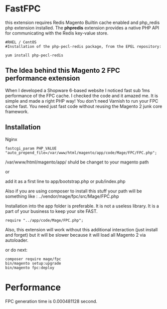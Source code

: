 # FastFPC
this extension requires Redis Magento Builtin cache enabled and  php_redis php extension installed.
The **phpredis** extension provides a native PHP API for communicating with the Redis key-value store. 
```
#RHEL / CentOS
#Installation of the php-pecl-redis package, from the EPEL repository:

yum install php-pecl-redis
```

## The Idea behind this Magento 2 FPC performance extension 

When I developed a Shopware 6-based website I noticed fast sub 1ms performance of the FPC cache. I checked the code and it amazed me. It is simple and made a right PHP  way! You don't need Varnish to run your FPC cache fast. You need just fast code without reusing the Magento 2 junk core framework.

## Installation 

Nginx 

```
fastcgi_param PHP_VALUE "auto_prepend_file=/var/www/html/magento/app/code/Mage/FPC/FPC.php";
```
/var/www/html/magento/app/ shuld be changet to your magento path 

or 

add it as a first line to app/bootstrap.php or pub/index.php

Also if you are using composer to install this stuff your path will be something like : ../vendor/mage/fpc/src/Mage/FPC.php

Installation into the app folder is preferable.  It is not a useless library. It is a part of your business to keep your site FAST. 

```
require "../app/code/Mage/FPC.php";
```

Also, this extension will work without this additional interaction (just install and forget) but it will be slower because it will load all Magento 2 via autoloader.

or do next:

```
composer require mage/fpc
bin/magento setup:upgrade
bin/magento fpc:deploy
```

# Performance

FPC generation time is 0.000481128 second.
